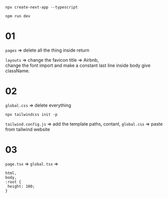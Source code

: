 ```
npx create-next-app --typescript
```

```
npm run dev
```

# 01

`pages` => delete all the thing inside return 

`layouts` => change the favicon title => Airbnb, <br> change the font import and make a constant last line inside body give className. 

# 02
 `global.css` => delete everything 

 ```
 npx tailwindcss init -p 
 ```

 `tailwind.config.js` => add the template paths, contant, 
 `global.css` => paste from tailwind website

 # 03 
 `page.tsx` => 
 `global.tsx` => 
 ```
 html,
body,
:root {
  height: 100;
}
 ```